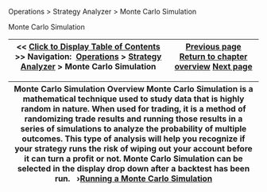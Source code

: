 ﻿
Operations > Strategy Analyzer > Monte Carlo Simulation

Monte Carlo Simulation

| << [Click to Display Table of Contents](monte_carlo_simulation.md) >> **Navigation:**     [Operations](operations.md) > [Strategy Analyzer](strategy_analyzer.md) > Monte Carlo Simulation | [Previous page](reviewing_performance_results.md) [Return to chapter overview](strategy_analyzer.md) [Next page](running_a_monte_carlo_simulati.md) |
| --- | --- |

| Monte Carlo Simulation Overview Monte Carlo Simulation is a mathematical technique used to study data that is highly random in nature. When used for trading, it is a method of randomizing trade results and running those results in a series of simulations to analyze the probability of multiple outcomes. This type of analysis will help you recognize if your strategy runs the risk of wiping out your account before it can turn a profit or not. Monte Carlo Simulation can be selected in the display drop down after a backtest has been run.    ›[Running a Monte Carlo Simulation](running_a_monte_carlo_simulati.md) |
| --- |
